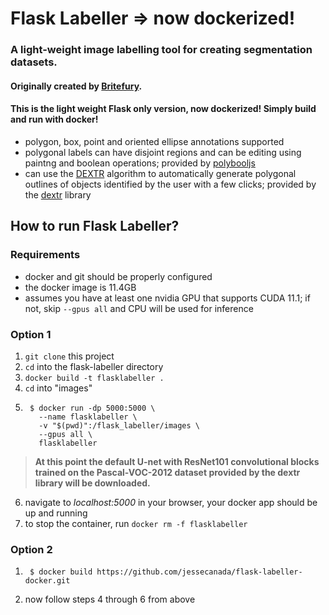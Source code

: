 # Flask Labeller => now dockerized!

### A light-weight image labelling tool for creating segmentation datasets.
#### Originally created by [Britefury](https://github.com/Britefury/django-labeller).
#### This is the light weight Flask only version, now dockerized! Simply build and run with docker!

- polygon, box, point and oriented ellipse annotations supported
- polygonal labels can have disjoint regions and can be editing using paintng and boolean operations; provided by
  [polybooljs](https://github.com/voidqk/polybooljs)
- can use the [DEXTR](http://people.ee.ethz.ch/~cvlsegmentation/dextr/) algorithm to automatically generate
  polygonal outlines of objects identified by the user with a few clicks; provided by the
  [dextr](https://github.com/Britefury/dextr) library
  
## How to run Flask Labeller?
### Requirements
- docker and git should be properly configured
- the docker image is 11.4GB
- assumes you have at least one nvidia GPU that supports CUDA 11.1; if not, skip `--gpus all` and CPU will be used for inference

### Option 1
1. `git clone` this project
2. `cd` into the flask-labeller directory
3. `docker build -t flasklabeller .`
4. `cd` into "images"
5. ```shell script
    $ docker run -dp 5000:5000 \
      --name flasklabeller \
      -v "$(pwd)":/flask_labeller/images \
      --gpus all \
      flasklabeller
    ```
> **At this point the default U-net with ResNet101 convolutional blocks trained on the Pascal-VOC-2012 dataset provided by the dextr library will be downloaded.**

6. navigate to <i>localhost:5000</i> in your browser, your docker app should be up and running
7. to stop the container, run `docker rm -f flasklabeller`

### Option 2
1. ```shell script
    $ docker build https://github.com/jessecanada/flask-labeller-docker.git
    ```
2. now follow steps 4 through 6 from above